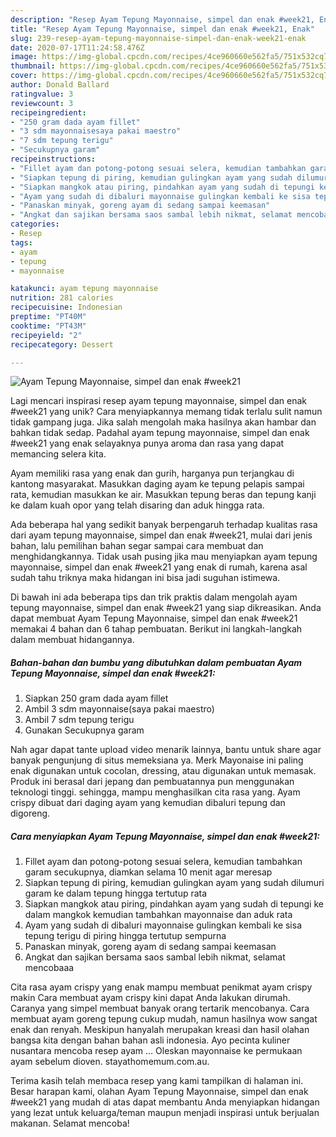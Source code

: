```yaml
---
description: "Resep Ayam Tepung Mayonnaise, simpel dan enak #week21, Enak"
title: "Resep Ayam Tepung Mayonnaise, simpel dan enak #week21, Enak"
slug: 239-resep-ayam-tepung-mayonnaise-simpel-dan-enak-week21-enak
date: 2020-07-17T11:24:58.476Z
image: https://img-global.cpcdn.com/recipes/4ce960660e562fa5/751x532cq70/ayam-tepung-mayonnaise-simpel-dan-enak-week21-foto-resep-utama.jpg
thumbnail: https://img-global.cpcdn.com/recipes/4ce960660e562fa5/751x532cq70/ayam-tepung-mayonnaise-simpel-dan-enak-week21-foto-resep-utama.jpg
cover: https://img-global.cpcdn.com/recipes/4ce960660e562fa5/751x532cq70/ayam-tepung-mayonnaise-simpel-dan-enak-week21-foto-resep-utama.jpg
author: Donald Ballard
ratingvalue: 3
reviewcount: 3
recipeingredient:
- "250 gram dada ayam fillet"
- "3 sdm mayonnaisesaya pakai maestro"
- "7 sdm tepung terigu"
- "Secukupnya garam"
recipeinstructions:
- "Fillet ayam dan potong-potong sesuai selera, kemudian tambahkan garam secukupnya, diamkan selama 10 menit agar meresap"
- "Siapkan tepung di piring, kemudian gulingkan ayam yang sudah dilumuri garam ke dalam tepung hingga tertutup rata"
- "Siapkan mangkok atau piring, pindahkan ayam yang sudah di tepungi ke dalam mangkok kemudian tambahkan mayonnaise dan aduk rata"
- "Ayam yang sudah di dibaluri mayonnaise gulingkan kembali ke sisa tepung terigu di piring hingga tertutup sempurna"
- "Panaskan minyak, goreng ayam di sedang sampai keemasan"
- "Angkat dan sajikan bersama saos sambal lebih nikmat, selamat mencobaaa"
categories:
- Resep
tags:
- ayam
- tepung
- mayonnaise

katakunci: ayam tepung mayonnaise 
nutrition: 281 calories
recipecuisine: Indonesian
preptime: "PT40M"
cooktime: "PT43M"
recipeyield: "2"
recipecategory: Dessert

---
```



![Ayam Tepung Mayonnaise, simpel dan enak #week21](https://img-global.cpcdn.com/recipes/4ce960660e562fa5/751x532cq70/ayam-tepung-mayonnaise-simpel-dan-enak-week21-foto-resep-utama.jpg)

Lagi mencari inspirasi resep ayam tepung mayonnaise, simpel dan enak #week21 yang unik? Cara menyiapkannya memang tidak terlalu sulit namun tidak gampang juga. Jika salah mengolah maka hasilnya akan hambar dan bahkan tidak sedap. Padahal ayam tepung mayonnaise, simpel dan enak #week21 yang enak selayaknya punya aroma dan rasa yang dapat memancing selera kita.

Ayam memiliki rasa yang enak dan gurih, harganya pun terjangkau di kantong masyarakat. Masukkan daging ayam ke tepung pelapis sampai rata, kemudian masukkan ke air. Masukkan tepung beras dan tepung kanji ke dalam kuah opor yang telah disaring dan aduk hingga rata.

Ada beberapa hal yang sedikit banyak berpengaruh terhadap kualitas rasa dari ayam tepung mayonnaise, simpel dan enak #week21, mulai dari jenis bahan, lalu pemilihan bahan segar sampai cara membuat dan menghidangkannya. Tidak usah pusing jika mau menyiapkan ayam tepung mayonnaise, simpel dan enak #week21 yang enak di rumah, karena asal sudah tahu triknya maka hidangan ini bisa jadi suguhan istimewa.


Di bawah ini ada beberapa tips dan trik praktis dalam mengolah ayam tepung mayonnaise, simpel dan enak #week21 yang siap dikreasikan. Anda dapat membuat Ayam Tepung Mayonnaise, simpel dan enak #week21 memakai 4 bahan dan 6 tahap pembuatan. Berikut ini langkah-langkah dalam membuat hidangannya.

<!--inarticleads1-->

##### Bahan-bahan dan bumbu yang dibutuhkan dalam pembuatan Ayam Tepung Mayonnaise, simpel dan enak #week21:

1. Siapkan 250 gram dada ayam fillet
1. Ambil 3 sdm mayonnaise(saya pakai maestro)
1. Ambil 7 sdm tepung terigu
1. Gunakan Secukupnya garam


Nah agar dapat tante upload video menarik lainnya, bantu untuk share agar banyak pengunjung di situs memeksiana ya. Merk Mayonaise ini paling enak digunakan untuk cocolan, dressing, atau digunakan untuk memasak. Produk ini berasal dari jepang dan pembuatannya pun menggunakan teknologi tinggi. sehingga, mampu menghasilkan cita rasa yang. Ayam crispy dibuat dari daging ayam yang kemudian dibaluri tepung dan digoreng. 

<!--inarticleads2-->

##### Cara menyiapkan Ayam Tepung Mayonnaise, simpel dan enak #week21:

1. Fillet ayam dan potong-potong sesuai selera, kemudian tambahkan garam secukupnya, diamkan selama 10 menit agar meresap
1. Siapkan tepung di piring, kemudian gulingkan ayam yang sudah dilumuri garam ke dalam tepung hingga tertutup rata
1. Siapkan mangkok atau piring, pindahkan ayam yang sudah di tepungi ke dalam mangkok kemudian tambahkan mayonnaise dan aduk rata
1. Ayam yang sudah di dibaluri mayonnaise gulingkan kembali ke sisa tepung terigu di piring hingga tertutup sempurna
1. Panaskan minyak, goreng ayam di sedang sampai keemasan
1. Angkat dan sajikan bersama saos sambal lebih nikmat, selamat mencobaaa


Cita rasa ayam crispy yang enak mampu membuat penikmat ayam crispy makin Cara membuat ayam crispy kini dapat Anda lakukan dirumah. Caranya yang simpel membuat banyak orang tertarik mencobanya. Cara membuat ayam goreng tepung cukup mudah, namun hasilnya wow sangat enak dan renyah. Meskipun hanyalah merupakan kreasi dan hasil olahan bangsa kita dengan bahan bahan asli indonesia. Ayo pecinta kuliner nusantara mencoba resep ayam … Oleskan mayonnaise ke permukaan ayam sebelum dioven. stayathomemum.com.au. 

Terima kasih telah membaca resep yang kami tampilkan di halaman ini. Besar harapan kami, olahan Ayam Tepung Mayonnaise, simpel dan enak #week21 yang mudah di atas dapat membantu Anda menyiapkan hidangan yang lezat untuk keluarga/teman maupun menjadi inspirasi untuk berjualan makanan. Selamat mencoba!
